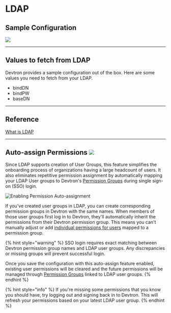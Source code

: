 # LDAP

## Sample Configuration

![](https://devtron-public-asset.s3.us-east-2.amazonaws.com/images/global-configurations/sso-login-service/ldap.jpg)

---

## Values to fetch from LDAP

Devtron provides a sample configuration out of the box. Here are some values you need to fetch from your LDAP.

* bindDN
* bindPW
* baseDN

---

## Reference

[What is LDAP](https://www.okta.com/identity-101/what-is-ldap/)

---

## Auto-assign Permissions [![](https://devtron-public-asset.s3.us-east-2.amazonaws.com/images/elements/EnterpriseTag.svg)](https://devtron.ai/pricing)

Since LDAP supports creation of User Groups, this feature simplifies the onboarding process of organizations having a large headcount of users. It also eliminates repetitive permission assignment by automatically mapping your LDAP User groups to Devtron's [Permission Groups](../permission-groups.md) during single sign-on (SSO) login.

![Enabling Permission Auto-assignment](https://devtron-public-asset.s3.us-east-2.amazonaws.com/images/global-configurations/sso-login-service/secret/auto-grant-ldap.jpg)

If you've created user groups in LDAP, you can create corresponding permission groups in Devtron with the same names. When members of those user groups first log in to Devtron, they'll automatically inherit the permissions from their Devtron permission group. This means you can't manually adjust or add [individual permissions for users](../user-access.md) mapped to a permission group.

{% hint style="warning" %}
SSO login requires exact matching between Devtron permission group names and LDAP user groups. Any discrepancies or missing groups will prevent successful login.

Once you save the configuration with this auto-assign feature enabled, existing user permissions will be cleared and the future permissions will be managed through [Permission Groups](../permission-groups.md) linked to LDAP user groups.
{% endhint %}

{% hint style="info" %}
If you're missing some permissions that you know you should have, try logging out and signing back in to Devtron. This will refresh your permissions based on your latest LDAP user group.
{% endhint %}









